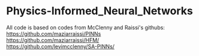 # Physics-Informed_Neural_Networks

All code is based on codes from McClenny and Raissi's githubs: <br />
https://github.com/maziarraissi/PINNs <br />
https://github.com/maziarraissi/HFM/ <br />
https://github.com/levimcclenny/SA-PINNs/ <br />
